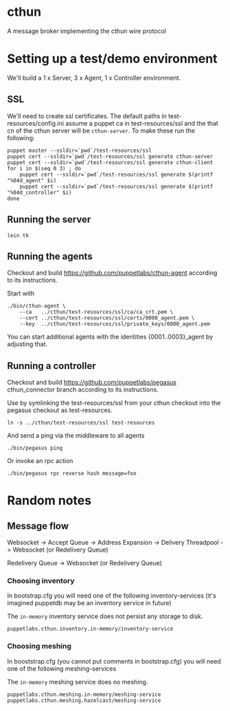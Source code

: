 # cthun

A message broker implementing the cthun wire protocol

# Setting up a test/demo environment

We'll build a 1 x Server, 3 x Agent, 1 x Controller environment.

## SSL

We'll need to create ssl certificates.  The default paths in
test-resources/config.ini assume a puppet ca in test-resources/ssl
and the that cn of the cthun server will be `cthun-server`.  To
make these run the following:

    puppet master --ssldir=`pwd`/test-resources/ssl
    puppet cert --ssldir=`pwd`/test-resources/ssl generate cthun-server
    puppet cert --ssldir=`pwd`/test-resources/ssl generate cthun-client
    for i in $(seq 0 3) ; do
        puppet cert --ssldir=`pwd`/test-resources/ssl generate $(printf "%04d_agent" $i)
        puppet cert --ssldir=`pwd`/test-resources/ssl generate $(printf "%04d_controller" $i)
    done

## Running the server

    lein tk


## Running the agents

Checkout and build https://github.com/puppetlabs/cthun-agent according to its
instructions.

Start with

    ./bin/cthun-agent \
        --ca   ../cthun/test-resources/ssl/ca/ca_crt.pem \
        --cert ../cthun/test-resources/ssl/certs/0000_agent.pem \
        --key  ../cthun/test-resources/ssl/private_keys/0000_agent.pem

You can start additional agents with the identities {0001..0003}\_agent by
adjusting that.

## Running a controller

Checkout and build https://github.com/puppetlabs/pegasus cthun_connector
branch according to its instructions.

Use by symlinking the test-resources/ssl from your cthun checkout into the pegasus
checkout as test-resources.

    ln -s ../cthun/test-resources/ssl test-resources

And send a ping via the middleware to all agents

    ./bin/pegasus ping

Or invoke an rpc action

    ./bin/pegasus rpc reverse hash message=foo


# Random notes

## Message flow

Websocket -> Accept Queue -> Address Expansion -> Delivery Threadpool ->
Websocket (or Redelivery Queue)

Redelivery Queue -> Websocket (or Redelivery Queue)

### Choosing inventory

In bootstrap.cfg you will need one of the following inventory-services
(it's imagined puppetdb may be an inventory service in future)

The `in-memory` inventory service does not persist any storage to disk.

    puppetlabs.cthun.inventory.in-memory/inventory-service

### Choosing meshing

In booststrap.cfg (you cannot put comments in bootstrap.cfg) you will
need one of the following meshing-services

The `in-memory` meshing service does no meshing.

    puppetlabs.cthun.meshing.in-memory/meshing-service
    puppetlabs.cthun.meshing.hazelcast/meshing-service
